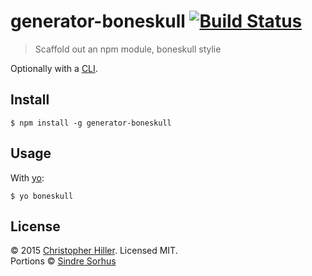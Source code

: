 # generator-boneskull [![Build Status](https://travis-ci.org/boneskull/generator-boneskull.svg?branch=master)](https://travis-ci.org/boneskull/generator-boneskull)

> Scaffold out an npm module, boneskull stylie 

Optionally with a [CLI](http://en.wikipedia.org/wiki/Command-line_interface).

## Install

```
$ npm install -g generator-boneskull
```

## Usage

With [yo](https://github.com/yeoman/yo):

```
$ yo boneskull
```

## License

© 2015 [Christopher Hiller](http://boneskull.com).  Licensed MIT.  
Portions © [Sindre Sorhus](http://sindresorhus.com)
